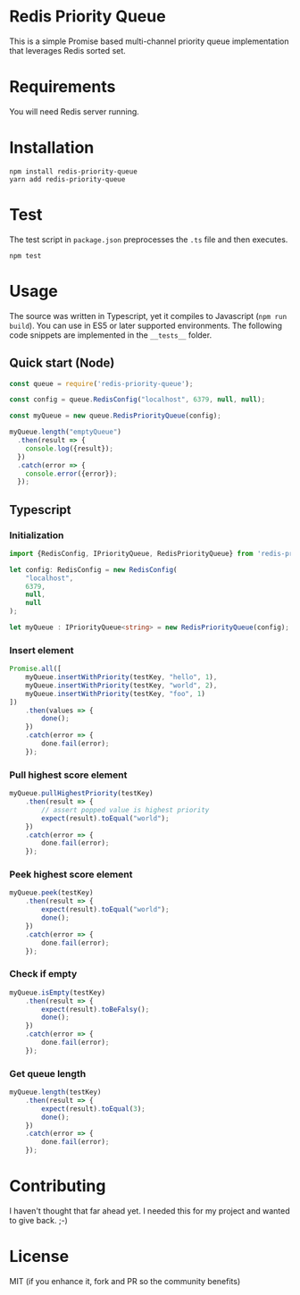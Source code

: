 # Redis Priority Queue
This is a simple Promise based multi-channel priority queue implementation that leverages Redis sorted set.

# Requirements
You will need Redis server running.

# Installation
```
npm install redis-priority-queue
yarn add redis-priority-queue
```

# Test
The test script in `package.json` preprocesses the `.ts` file and then executes.

`npm test`

# Usage
The source was written in Typescript, yet it compiles to Javascript (`npm run build`). You can use in ES5 or later supported environments. The following code snippets are implemented in the `__tests__` folder.

## Quick start (Node)
```javascript
const queue = require('redis-priority-queue');

const config = queue.RedisConfig("localhost", 6379, null, null);

const myQueue = new queue.RedisPriorityQueue(config);

myQueue.length("emptyQueue")
  .then(result => {
    console.log({result});
  })
  .catch(error => {
    console.error({error});
  });
```

## Typescript
### Initialization
```typescript
import {RedisConfig, IPriorityQueue, RedisPriorityQueue} from 'redis-priority-queue';

let config: RedisConfig = new RedisConfig(
    "localhost",
    6379,
    null,
    null
);

let myQueue : IPriorityQueue<string> = new RedisPriorityQueue(config);
```

### Insert element
```typescript
Promise.all([
    myQueue.insertWithPriority(testKey, "hello", 1),
    myQueue.insertWithPriority(testKey, "world", 2),
    myQueue.insertWithPriority(testKey, "foo", 1)
])
    .then(values => {
        done();
    })
    .catch(error => {
        done.fail(error);
    });
```

### Pull highest score element
```typescript
myQueue.pullHighestPriority(testKey)
    .then(result => {
        // assert popped value is highest priority
        expect(result).toEqual("world");
    })
    .catch(error => {
        done.fail(error);
    });
```

### Peek highest score element
```typescript
myQueue.peek(testKey)
    .then(result => {
        expect(result).toEqual("world");
        done();
    })
    .catch(error => {
        done.fail(error);
    });
```

### Check if empty
```typescript
myQueue.isEmpty(testKey)
    .then(result => {
        expect(result).toBeFalsy();
        done();
    })
    .catch(error => {
        done.fail(error);
    });
```

### Get queue length
```typescript
myQueue.length(testKey)
    .then(result => {
        expect(result).toEqual(3);
        done();
    })
    .catch(error => {
        done.fail(error);
    });
```

# Contributing
I haven't thought that far ahead yet. I needed this for my project and wanted to give back. ;-)

# License
MIT (if you enhance it, fork and PR so the community benefits)
